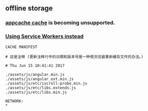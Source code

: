 ## offline storage
### [appcache cache](https://developer.mozilla.org/en-US/docs/Web/HTML/Using_the_application_cache) is becoming unsupported. 
### [Using Service Workers instead](https://developer.mozilla.org/en-US/docs/Web/API/Service_Worker_API/Using_Service_Workers)

```
CACHE MANIFEST

# 这是注释 (更新注释行中的日期和版本号是一种使浏览器重新缓存文件的办法。)

# Thu Jun 15 10:41:41 2017

./assets/js/angular.min.js
./assets/js/angular_ext.min.js
./assets/js/etc/iscroll-probe.min.js
./assets/js/etc/libs.extends.js
./assets/js/etc/libs.min.js

NETWORK:
*
```